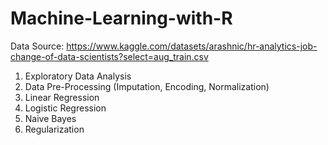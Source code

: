 # Machine-Learning-with-R

Data Source: https://www.kaggle.com/datasets/arashnic/hr-analytics-job-change-of-data-scientists?select=aug_train.csv

1. Exploratory Data Analysis
2. Data Pre-Processing (Imputation, Encoding, Normalization)
3. Linear Regression
4. Logistic Regression
5. Naive Bayes
6. Regularization
